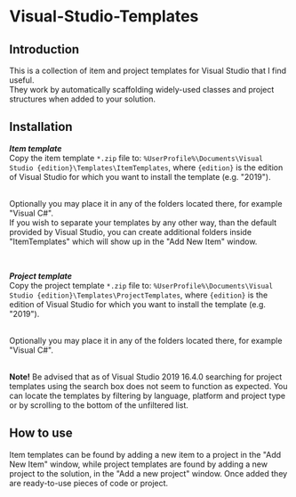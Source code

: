 # Visual-Studio-Templates

## Introduction
This is a collection of item and project templates for Visual Studio that I find useful.
<br/>They work by automatically scaffolding widely-used classes and project structures when added to your solution.

## Installation
_**Item template**_
<br/>Copy the item template `*.zip` file to:
`%UserProfile%\Documents\Visual Studio {edition}\Templates\ItemTemplates`, where `{edition}` is the edition of Visual Studio for which you want to install the template (e.g. "2019").

<br/>Optionally you may place it in any of the folders located there, for example "Visual C#".
<br/>If you wish to separate your templates by any other way, than the default provided by Visual Studio, you can create additional folders inside "ItemTemplates" which will show up in the "Add New Item" window.

<br/>

_**Project template**_
<br/>Copy the project template `*.zip` file to:
`%UserProfile%\Documents\Visual Studio {edition}\Templates\ProjectTemplates`, where `{edition}` is the edition of Visual Studio for which you want to install the template (e.g. "2019").

<br/>Optionally you may place it in any of the folders located there, for example "Visual C#".

<br/>**Note!** Be advised that as of Visual Studio 2019 16.4.0 searching for project templates using the search box does not seem to function as expected. You can locate the templates by filtering by language, platform and project type or by scrolling to the bottom of the unfiltered list.

## How to use
Item templates can be found by adding a new item to a project in the "Add New Item" window, while project templates are found by adding a new project to the solution, in the "Add a new project" window. Once added they are ready-to-use pieces of code or project.
